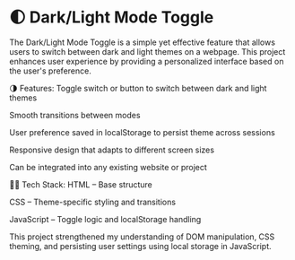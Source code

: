 # 🌓 Dark/Light Mode Toggle
The Dark/Light Mode Toggle is a simple yet effective feature that allows users to switch between dark and light themes on a webpage. This project enhances user experience by providing a personalized interface based on the user's preference.

🌗 Features:
Toggle switch or button to switch between dark and light themes

Smooth transitions between modes

User preference saved in localStorage to persist theme across sessions

Responsive design that adapts to different screen sizes

Can be integrated into any existing website or project

👨‍💻 Tech Stack:
HTML – Base structure

CSS – Theme-specific styling and transitions

JavaScript – Toggle logic and localStorage handling

This project strengthened my understanding of DOM manipulation, CSS theming, and persisting user settings using local storage in JavaScript.
